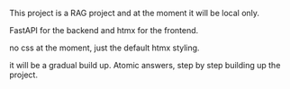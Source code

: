 This project is a RAG project and at the moment it will be local only. 

FastAPI for the backend and htmx for the frontend.

no css at the moment, just the default htmx styling.

it will be a gradual build up. Atomic answers, step by step building up the project.

